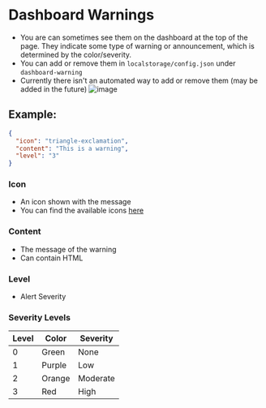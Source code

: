 # Dashboard Warnings
- You are can sometimes see them on the dashboard at the top of the page. They indicate some type of warning or announcement, which is determined by the color/severity.
- You can add or remove them in `localstorage/config.json` under `dashboard-warning` 
- Currently there isn't an automated way to add or remove them (may be added in the future)
![image](https://user-images.githubusercontent.com/83588955/216693011-8ba2a4b7-1b97-4620-9cb6-01565a434f25.png)


## Example:
```json
{
  "icon": "triangle-exclamation",
  "content": "This is a warning",
  "level": "3"
}
```

### Icon
- An icon shown with the message
- You can find the available icons [here](<https://fontawesome.com/>)

### Content
- The message of the warning
- Can contain HTML

### Level
- Alert Severity

### Severity Levels
Level | Color   | Severity
------|---------|---------
  0   | Green   | None
  1   | Purple  | Low
  2   | Orange  | Moderate
  3   | Red     | High
